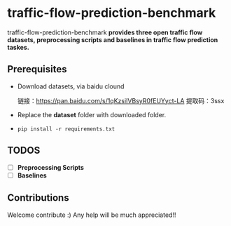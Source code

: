 # traffic-flow-prediction-benchmark



traffic-flow-prediction-benchmark  **provides three open traffic flow datasets, preprocessing scripts and baselines in traffic flow prediction taskes.**

## Prerequisites

* Download datasets, via baidu clound 

   链接：https://pan.baidu.com/s/1qKzsiIVBsyR0fEUYyct-LA 提取码：3ssx

*  Replace the **dataset** folder with downloaded folder. 

* `pip install -r requirements.txt`



## TODOS

- [ ] **Preprocessing Scripts**
- [ ] **Baselines**

## Contributions

Welcome contribute :) Any help will be much appreciated!!

